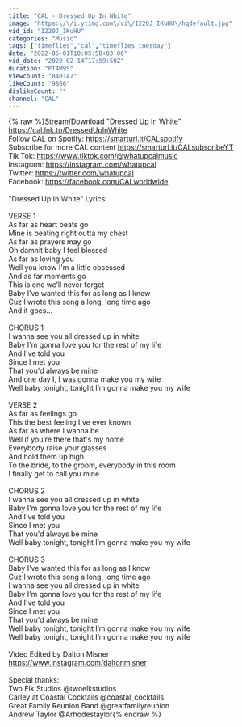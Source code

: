 ```yaml
---
title: "CAL - Dressed Up In White"
image: "https:\/\/i.ytimg.com\/vi\/I220J_IKuHU\/hqdefault.jpg"
vid_id: "I220J_IKuHU"
categories: "Music"
tags: ["timeflies","cal","timeflies tuesday"]
date: "2022-06-01T10:05:58+03:00"
vid_date: "2020-02-14T17:59:50Z"
duration: "PT4M9S"
viewcount: "840147"
likeCount: "9866"
dislikeCount: ""
channel: "CAL"
---
```

{% raw %}Stream/Download &quot;Dressed Up In White&quot; <a rel="nofollow" target="blank" href="https://cal.lnk.to/DressedUpInWhite">https://cal.lnk.to/DressedUpInWhite</a> <br />Follow CAL on Spotify: <a rel="nofollow" target="blank" href="https://smarturl.it/CALspotify">https://smarturl.it/CALspotify</a><br />Subscribe for more CAL content <a rel="nofollow" target="blank" href="https://smarturl.it/CALsubscribeYT">https://smarturl.it/CALsubscribeYT</a><br />Tik Tok: <a rel="nofollow" target="blank" href="https://www.tiktok.com/@whatupcalmusic">https://www.tiktok.com/@whatupcalmusic</a><br />Instagram: <a rel="nofollow" target="blank" href="https://instagram.com/whatupcal">https://instagram.com/whatupcal</a><br />Twitter: <a rel="nofollow" target="blank" href="https://twitter.com/whatupcal">https://twitter.com/whatupcal</a><br />Facebook: <a rel="nofollow" target="blank" href="https://facebook.com/CALworldwide">https://facebook.com/CALworldwide</a><br /><br />&quot;Dressed Up In White&quot; Lyrics:<br /><br />VERSE 1<br />As far as heart beats go<br />Mine is beating right outta my chest <br />As far as prayers may go <br />Oh damnit baby I feel blessed<br />As far as loving you<br />Well you know I'm a little obsessed  <br />And as far moments go<br />This is one we’ll never forget<br />Baby I’ve wanted this for as long as I know <br />Cuz I wrote this song a long, long time ago <br />And it goes…<br /><br />CHORUS 1<br />I wanna see you all dressed up in white <br />Baby I'm gonna love you for the rest of my life <br />And I've told you <br />Since I met you <br />That you'd always be mine <br />And one day I, I was gonna make you my wife<br />Well baby tonight, tonight I’m gonna make you my wife <br /><br />VERSE 2<br />As far as feelings go<br />This the best feeling I've ever known <br />As far as where I wanna be<br />Well if you’re there that's my home<br />Everybody raise your glasses<br />And hold them up high <br />To the bride, to the groom, everybody in this room <br />I finally get to call you mine <br /><br />CHORUS 2<br />I wanna see you all dressed up in white <br />Baby I'm gonna love you for the rest of my life <br />And I've told you <br />Since I met you <br />That you'd always be mine <br />Well baby tonight, tonight I’m gonna make you my wife <br /><br />CHORUS 3<br />Baby I’ve wanted this for as long as I know <br />Cuz I wrote this song a long, long time ago <br />I wanna see you all dressed up in white <br />Baby I'm gonna love you for the rest of my life <br />And I've told you <br />Since I met you <br />That you'd always be mine <br />Well baby tonight, tonight I’m gonna make you my wife <br />Well baby tonight, tonight I’m gonna make you my wife <br /><br />Video Edited by Dalton Misner<br /><a rel="nofollow" target="blank" href="https://www.instagram.com/daltonmisner">https://www.instagram.com/daltonmisner</a><br /><br />Special thanks:<br />Two Elk Studios @twoelkstudios<br />Carley at Coastal Cocktails @coastal_cocktails<br />Great Family Reunion Band @greatfamilyreunion<br />Andrew Taylor @Arhodestaylor{% endraw %}
